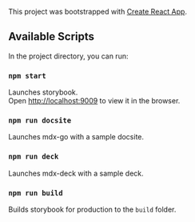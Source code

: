 This project was bootstrapped with [Create React App](https://github.com/facebook/create-react-app).

## Available Scripts

In the project directory, you can run:

### `npm start`

Launches storybook.<br>
Open [http://localhost:9009](http://localhost:9009) to view it in the browser.

### `npm run docsite`

Launches mdx-go with a sample docsite.<br>

### `npm run deck`

Launches mdx-deck with a sample deck.<br>

### `npm run build`

Builds storybook for production to the `build` folder.
